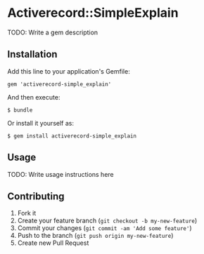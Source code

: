 # Activerecord::SimpleExplain

TODO: Write a gem description

## Installation

Add this line to your application's Gemfile:

    gem 'activerecord-simple_explain'

And then execute:

    $ bundle

Or install it yourself as:

    $ gem install activerecord-simple_explain

## Usage

TODO: Write usage instructions here

## Contributing

1. Fork it
2. Create your feature branch (`git checkout -b my-new-feature`)
3. Commit your changes (`git commit -am 'Add some feature'`)
4. Push to the branch (`git push origin my-new-feature`)
5. Create new Pull Request
